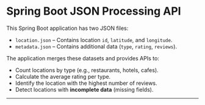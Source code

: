 # Spring Boot JSON Processing API

This Spring Boot application has two JSON files:
- `location.json` – Contains location `id`, `latitude`, and `longitude`.
- `metadata.json` – Contains additional data (`type`, `rating`, `reviews`).

The application merges these datasets and provides APIs to:
- Count locations by type (e.g., restaurants, hotels, cafes).
- Calculate the average rating per type.
- Identify the location with the highest number of reviews.
- Detect locations with **incomplete data** (missing fields).

---------------------------------------------------------------
